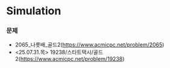 # Simulation

### 문제

- 2065_나룻배_골드2(https://www.acmicpc.net/problem/2065) 
- <25.07.31.목> 19238/스타트택시/골드2(https://www.acmicpc.net/problem/19238)